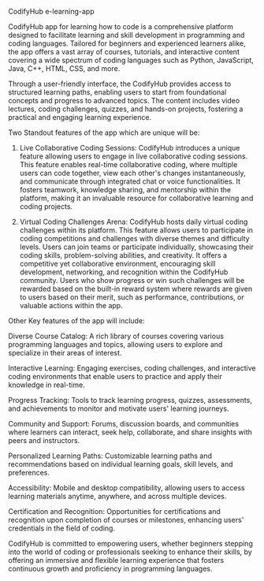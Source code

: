 CodifyHub e-learning-app

CodifyHub app for learning how to code is a comprehensive platform designed to facilitate learning and skill development in programming and coding languages. Tailored for beginners and experienced learners alike, the app offers a vast array of courses, tutorials, and interactive content covering a wide spectrum of coding languages such as Python, JavaScript, Java, C++, HTML, CSS, and more.

Through a user-friendly interface, the CodifyHub provides access to structured learning paths, enabling users to start from foundational concepts and progress to advanced topics. The content includes video lectures, coding challenges, quizzes, and hands-on projects, fostering a practical and engaging learning experience.

Two Standout features of the app which are unique will be:

1) Live Collaborative Coding Sessions:
CodifyHub introduces a unique feature allowing users to engage in live collaborative coding sessions. This feature enables real-time collaborative coding, where multiple users can code together, view each other's changes instantaneously, and communicate through integrated chat or voice functionalities. It fosters teamwork, knowledge sharing, and mentorship within the platform, making it an invaluable resource for collaborative learning and coding projects.

2) Virtual Coding Challenges Arena:
CodifyHub hosts daily virtual coding challenges within its platform. This feature allows users to participate in coding competitions and challenges with diverse themes and difficulty levels. Users can join teams or participate individually, showcasing their coding skills, problem-solving abilities, and creativity. It offers a competitive yet collaborative environment, encouraging skill development, networking, and recognition within the CodifyHub community. Users who show progress or win such challenges will be rewarded based on the built-in reward system where rewards are given to users based on their merit, such as performance, contributions, or valuable actions within the app.

Other Key features of the app will include:

Diverse Course Catalog: A rich library of courses covering various programming languages and topics, allowing users to explore and specialize in their areas of interest.

Interactive Learning: Engaging exercises, coding challenges, and interactive coding environments that enable users to practice and apply their knowledge in real-time.

Progress Tracking: Tools to track learning progress, quizzes, assessments, and achievements to monitor and motivate users' learning journeys.

Community and Support: Forums, discussion boards, and communities where learners can interact, seek help, collaborate, and share insights with peers and instructors.

Personalized Learning Paths: Customizable learning paths and recommendations based on individual learning goals, skill levels, and preferences.

Accessibility: Mobile and desktop compatibility, allowing users to access learning materials anytime, anywhere, and across multiple devices.

Certification and Recognition: Opportunities for certifications and recognition upon completion of courses or milestones, enhancing users' credentials in the field of coding.

CodifyHub is committed to empowering users, whether beginners stepping into the world of coding or professionals seeking to enhance their skills, by offering an immersive and flexible learning experience that fosters continuous growth and proficiency in programming languages.
